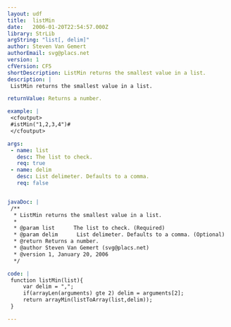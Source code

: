 ```yaml
---
layout: udf
title:  listMin
date:   2006-01-20T22:54:57.000Z
library: StrLib
argString: "list[, delim]"
author: Steven Van Gemert
authorEmail: svg@placs.net
version: 1
cfVersion: CF5
shortDescription: ListMin returns the smallest value in a list.
description: |
 ListMin returns the smallest value in a list.

returnValue: Returns a number.

example: |
 <cfoutput>
 #istMin("1,2,3,4")#
 </cfoutput>

args:
 - name: list
   desc: The list to check.
   req: true
 - name: delim
   desc: List delimeter. Defaults to a comma.
   req: false


javaDoc: |
 /**
  * ListMin returns the smallest value in a list.
  * 
  * @param list      The list to check. (Required)
  * @param delim      List delimeter. Defaults to a comma. (Optional)
  * @return Returns a number. 
  * @author Steven Van Gemert (svg@placs.net) 
  * @version 1, January 20, 2006 
  */

code: |
 function listMin(list){
     var delim = ",";
     if(arrayLen(arguments) gte 2) delim = arguments[2];
     return arrayMin(listToArray(list,delim));
 }

---
```


